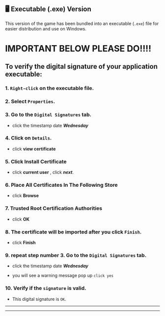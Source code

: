 ## 🖥 Executable (.exe) Version

This version of the game has been bundled into an executable (`.exe`) file for easier distribution and use on Windows.


# IMPORTANT BELOW PLEASE DO!!!!

## To verify the digital signature of your application executable:

### 1. `Right-click` on the executable file.

### 2. Select `Properties`.
    
### 3. Go to the `Digital Signatures` tab.

- click the timestamp date ***Wednesday***

### 4. Click on `Details`.

- click **view certificate**

### 5. Click Install Certificate
   
- click **current user** , click ***next***.

### 6. Place All Certificates In The Following Store

- click **Browse**

### 7. Trusted Root Certification Authorities

- click **OK**

### 8. The certificate will be imported after you click `Finish`.

- click **Finish**

### 9. repeat step number 3. Go to the `Digital Signatures` tab.

- click the timestamp date ***Wednesday***

- you will see a warning message pop up `click yes`

### 10. Verify if the `signature` is valid.

- This digital signature is `OK`.

---
---